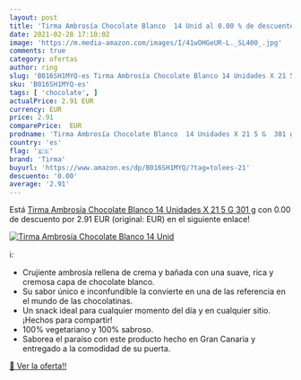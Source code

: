 ```yaml
---
layout: post
title: 'Tirma Ambrosía Chocolate Blanco  14 Unid al 0.00 % de descuento'
date: 2021-02-28 17:10:02
image: 'https://m.media-amazon.com/images/I/41wOHGeUR-L._SL400_.jpg'
comments: true
category: ofertas
author: ring
slug: 'B016SH1MYQ-es Tirma Ambrosía Chocolate Blanco 14 Unidades X 21 5 G 301 g'
sku: 'B016SH1MYQ-es'
tags: [ 'chocolate', ]
actualPrice: 2.91 EUR
currency: EUR
price: 2.91
comparePrice:  EUR
prodname: 'Tirma Ambrosía Chocolate Blanco  14 Unidades X 21 5 G  301 g'
country: 'es'
flag: '🇪🇸'
brand: 'Tirma'
buyurl: 'https://www.amazon.es/dp/B016SH1MYQ/?tag=tolees-21'
descuento: '0.00'
average: '2.91'
---
```


Está [Tirma Ambrosía Chocolate Blanco  14 Unidades X 21 5 G  301 g](https://www.amazon.es/dp/B016SH1MYQ/?tag=tolees-21) con 0.00 de descuento por 2.91 EUR (original:  EUR) en el siguiente enlace!

[![Tirma Ambrosía Chocolate Blanco  14 Unid](https://m.media-amazon.com/images/I/41wOHGeUR-L._SL400_.jpg)](https://www.amazon.es/dp/B016SH1MYQ/?tag=tolees-21)

ℹ️:

- Crujiente ambrosía rellena de crema y bañada con una suave, rica y cremosa capa de chocolate blanco.
- Su sabor único e inconfundible la convierte en una de las referencia en el mundo de las chocolatinas.
- Un snack ideal para cualquier momento del día y en cualquier sitio. ¡Hechos para compartir!
- 100% vegetariano y 100% sabroso.
- Saborea el paraíso con este producto hecho en Gran Canaria y entregado a la comodidad de su puerta.

[🛒 Ver la oferta!!](https://www.amazon.es/dp/B016SH1MYQ/?tag=tolees-21)
